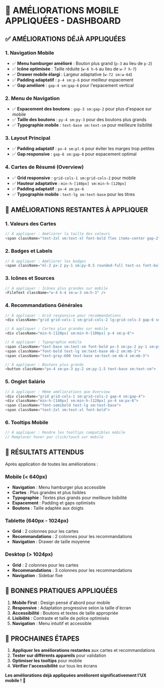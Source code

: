 # 📱 AMÉLIORATIONS MOBILE APPLIQUÉES - DASHBOARD

## ✅ **AMÉLIORATIONS DÉJÀ APPLIQUÉES**

### **1. Navigation Mobile**
- ✅ **Menu hamburger amélioré** : Bouton plus grand (`p-3` au lieu de `p-2`)
- ✅ **Icône optimisée** : Taille réduite (`w-6 h-6` au lieu de `w-7 h-7`)
- ✅ **Drawer mobile élargi** : Largeur adaptative (`w-72 sm:w-64`)
- ✅ **Padding adaptatif** : `p-4 sm:p-6` pour meilleur espacement
- ✅ **Gap amélioré** : `gap-4 sm:gap-6` pour l'espacement vertical

### **2. Menu de Navigation**
- ✅ **Espacement des boutons** : `gap-3 sm:gap-2` pour plus d'espace sur mobile
- ✅ **Taille des boutons** : `py-4 sm:py-3` pour des boutons plus grands
- ✅ **Typographie mobile** : `text-base sm:text-sm` pour meilleure lisibilité

### **3. Layout Principal**
- ✅ **Padding adaptatif** : `px-4 sm:pl-6` pour éviter les marges trop petites
- ✅ **Gap responsive** : `gap-6 sm:gap-8` pour espacement optimal

### **4. Cartes de Résumé (Overview)**
- ✅ **Grid responsive** : `grid-cols-1 sm:grid-cols-2` pour mobile
- ✅ **Hauteur adaptative** : `min-h-[140px] sm:min-h-[120px]`
- ✅ **Padding adaptatif** : `px-4 sm:px-6`
- ✅ **Typographie mobile** : `text-lg sm:text-base` pour les titres

## 🔄 **AMÉLIORATIONS RESTANTES À APPLIQUER**

### **1. Valeurs des Cartes**
```typescript
// À appliquer : Améliorer la taille des valeurs
<span className="text-2xl sm:text-xl font-bold flex items-center gap-2">
```

### **2. Badges et Labels**
```typescript
// À appliquer : Améliorer les badges
<span className="ml-2 px-2 py-1 sm:py-0.5 rounded-full text-xs font-bold">
```

### **3. Icônes et Sources**
```typescript
// À appliquer : Icônes plus grandes sur mobile
<FileText className="w-4 h-4 sm:w-3 sm:h-3" />
```

### **4. Recommandations Générales**
```typescript
// À appliquer : Grid responsive pour recommandations
<div className="grid grid-cols-1 sm:grid-cols-2 lg:grid-cols-3 gap-6 sm:gap-8">

// À appliquer : Cartes plus grandes sur mobile
<div className="min-h-[120px] sm:min-h-[100px] p-4 sm:p-6">

// À appliquer : Typographie mobile
<span className="text-base sm:text-sm font-bold px-3 sm:px-2 py-1 sm:py-0.5">
<span className="font-bold text-lg sm:text-base mb-2 sm:mb-1">
<span className="text-gray-600 text-base sm:text-sm mb-4 sm:mb-3">

// À appliquer : Boutons plus grands
<button className="px-4 sm:px-3 py-2 sm:py-1.5 text-base sm:text-sm">
```

### **5. Onglet Salário**
```typescript
// À appliquer : Même améliorations que Overview
<div className="grid grid-cols-1 sm:grid-cols-2 gap-4 sm:gap-4">
<div className="min-h-[140px] sm:min-h-[120px] px-4 sm:px-6">
<span className="font-semibold text-lg sm:text-base">
<span className="text-2xl sm:text-xl font-bold">
```

### **6. Tooltips Mobile**
```typescript
// À appliquer : Rendre les tooltips compatibles mobile
// Remplacer hover par click/touch sur mobile
```

## 🎯 **RÉSULTATS ATTENDUS**

Après application de toutes les améliorations :

### **Mobile (< 640px)**
- **Navigation** : Menu hamburger plus accessible
- **Cartes** : Plus grandes et plus lisibles
- **Typographie** : Textes plus grands pour meilleure lisibilité
- **Espacement** : Padding et gaps optimisés
- **Boutons** : Taille adaptée aux doigts

### **Tablette (640px - 1024px)**
- **Grid** : 2 colonnes pour les cartes
- **Recommandations** : 2 colonnes pour les recommandations
- **Navigation** : Drawer de taille moyenne

### **Desktop (> 1024px)**
- **Grid** : 2 colonnes pour les cartes
- **Recommandations** : 3 colonnes pour les recommandations
- **Navigation** : Sidebar fixe

## 📱 **BONNES PRATIQUES APPLIQUÉES**

1. **Mobile First** : Design pensé d'abord pour mobile
2. **Responsive** : Adaptation progressive selon la taille d'écran
3. **Accessibilité** : Boutons et textes de taille appropriée
4. **Lisibilité** : Contraste et taille de police optimisés
5. **Navigation** : Menu intuitif et accessible

## 🔧 **PROCHAINES ÉTAPES**

1. **Appliquer les améliorations restantes** aux cartes et recommandations
2. **Tester sur différents appareils** pour validation
3. **Optimiser les tooltips** pour mobile
4. **Vérifier l'accessibilité** sur tous les écrans

**Les améliorations déjà appliquées améliorent significativement l'UX mobile !** 🎉 